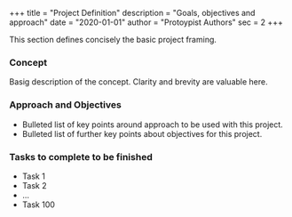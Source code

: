 +++
title = "Project Definition"
description = "Goals, objectives and approach"
date = "2020-01-01"
author = "Protoypist Authors"
sec = 2
+++

This section defines concisely the basic project framing.

### Concept

Basig description of the concept. Clarity and brevity are valuable here.

### Approach and Objectives

* Bulleted list of key points around approach to be used with this project.
* Bulleted list of further key points about objectives for this project.

### Tasks to complete to be finished

* Task 1
* Task 2
* ...
* Task 100



